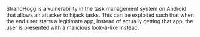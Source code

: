  
StrandHogg is a vulnerability in the task management system on Android that
allows an attacker to hijack tasks. This can be exploited such that when the
end user starts a legitimate app, instead of actually getting that app, the user
is presented with a malicious look-a-like instead.
  